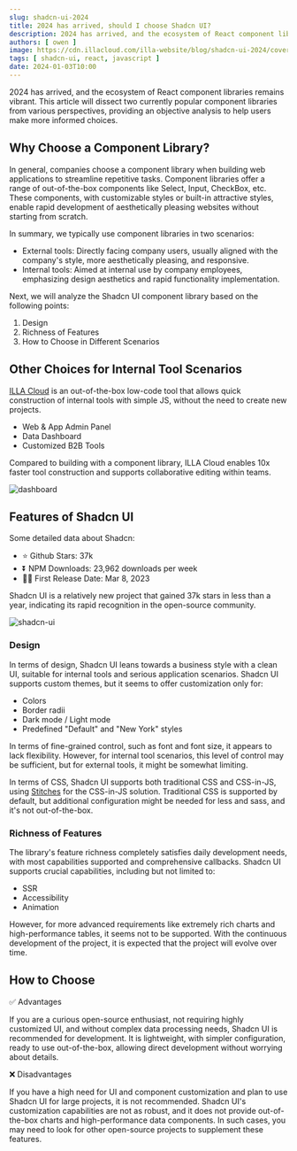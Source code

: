 ```yaml
---
slug: shadcn-ui-2024
title: 2024 has arrived, should I choose Shadcn UI?
description: 2024 has arrived, and the ecosystem of React component libraries remains vibrant.
authors: [ owen ]
image: https://cdn.illacloud.com/illa-website/blog/shadcn-ui-2024/cover.png
tags: [ shadcn-ui, react, javascript ]
date: 2024-01-03T10:00
---
```



2024 has arrived, and the ecosystem of React component libraries remains vibrant. This article will dissect two currently popular component libraries from various perspectives, providing an objective analysis to help users make more informed choices.

## Why Choose a Component Library?

In general, companies choose a component library when building web applications to streamline repetitive tasks. Component libraries offer a range of out-of-the-box components like Select, Input, CheckBox, etc. These components, with customizable styles or built-in attractive styles, enable rapid development of aesthetically pleasing websites without starting from scratch.

In summary, we typically use component libraries in two scenarios:

- External tools: Directly facing company users, usually aligned with the company's style, more aesthetically pleasing, and responsive.
- Internal tools: Aimed at internal use by company employees, emphasizing design aesthetics and rapid functionality implementation.

Next, we will analyze the Shadcn UI component library based on the following points:

1. Design
2. Richness of Features
3. How to Choose in Different Scenarios

## Other Choices for Internal Tool Scenarios

[ILLA Cloud](https://illacloud.com/) is an out-of-the-box low-code tool that allows quick construction of internal tools with simple JS, without the need to create new projects.

- Web & App Admin Panel
- Data Dashboard
- Customized B2B Tools

Compared to building with a component library, ILLA Cloud enables 10x faster tool construction and supports collaborative editing within teams.

![dashboard](https://cdn.illacloud.com/illa-website/blog/shadcn-ui-2024/dashboard.png)

## Features of Shadcn UI

Some detailed data about Shadcn:

- ⭐ Github Stars: 37k
- ⏬ NPM Downloads: 23,962 downloads per week
- 💪🏼 First Release Date: Mar 8, 2023

Shadcn UI is a relatively new project that gained 37k stars in less than a year, indicating its rapid recognition in the open-source community.

![shadcn-ui](https://cdn.illacloud.com/illa-website/blog/shadcn-ui-2024/shadcn-ui.png)

### Design

In terms of design, Shadcn UI leans towards a business style with a clean UI, suitable for internal tools and serious application scenarios. Shadcn UI supports custom themes, but it seems to offer customization only for:

- Colors
- Border radii
- Dark mode / Light mode
- Predefined "Default" and "New York" styles

In terms of fine-grained control, such as font and font size, it appears to lack flexibility. However, for internal tool scenarios, this level of control may be sufficient, but for external tools, it might be somewhat limiting.

In terms of CSS, Shadcn UI supports both traditional CSS and CSS-in-JS, using [Stitches](https://stitches.dev/) for the CSS-in-JS solution. Traditional CSS is supported by default, but additional configuration might be needed for less and sass, and it's not out-of-the-box.

### Richness of Features

The library's feature richness completely satisfies daily development needs, with most capabilities supported and comprehensive callbacks. Shadcn UI supports crucial capabilities, including but not limited to:

- SSR
- Accessibility
- Animation

However, for more advanced requirements like extremely rich charts and high-performance tables, it seems not to be supported. With the continuous development of the project, it is expected that the project will evolve over time.

## How to Choose

✅ Advantages

If you are a curious open-source enthusiast, not requiring highly customized UI, and without complex data processing needs, Shadcn UI is recommended for development. It is lightweight, with simpler configuration, ready to use out-of-the-box, allowing direct development without worrying about details.

❌ Disadvantages

If you have a high need for UI and component customization and plan to use Shadcn UI for large projects, it is not recommended. Shadcn UI's customization capabilities are not as robust, and it does not provide out-of-the-box charts and high-performance data components. In such cases, you may need to look for other open-source projects to supplement these features.
